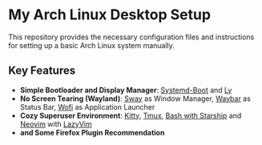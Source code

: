 # My Arch Linux Desktop Setup

This repository provides the necessary configuration files and instructions for setting up a basic Arch Linux system manually.

## Key Features

- **Simple Bootloader and Display Manager**: [Systemd-Boot](https://wiki.archlinux.org/title/Systemd-boot) and [Ly](https://github.com/fairyglade/ly)
- **No Screen Tearing (Wayland)**: [Sway](https://swaywm.org/) as Window Manager, [Waybar](https://wiki.archlinux.org/title/Waybar) as Status Bar, [Wofi](https://hg.sr.ht/~scoopta/wofi) as Application Launcher
- **Cozy Superuser Environment**: [Kitty](https://sw.kovidgoyal.net/kitty/), [Tmux](https://github.com/tmux/tmux/wiki), [Bash with Starship](https://starship.rs/) and [Neovim](https://neovim.io/) with [LazyVim](www.lazyvim.org)
- **and Some Firefox Plugin Recommendation**

